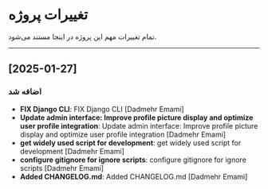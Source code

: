 # تغییرات پروژه

تمام تغییرات مهم این پروژه در اینجا مستند می‌شود.


---

## [2025-01-27]
### اضافه شد
- **FIX Django CLI**: FIX Django CLI [Dadmehr Emami]
- **Update admin interface: Improve profile picture display and optimize user profile integration**: Update admin interface: Improve profile picture display and optimize user profile integration [Dadmehr Emami]
- **get widely used script for development**: get widely used script for development [Dadmehr Emami]
- **configure gitignore for ignore scripts**: configure gitignore for ignore scripts [Dadmehr Emami]
- **Added CHANGELOG.md**: Added CHANGELOG.md [Dadmehr Emami]
